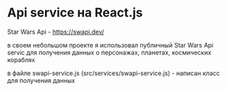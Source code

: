 # Api service на React.js

Star Wars Api - https://swapi.dev/ 

в своем небольшом проекте я использовал публичный Star Wars Api servic для получения данных о персонажах, планетах, космических кораблях

в файле swapi-service.js (src/services/swapi-service.js) - написан класс для получения данных

